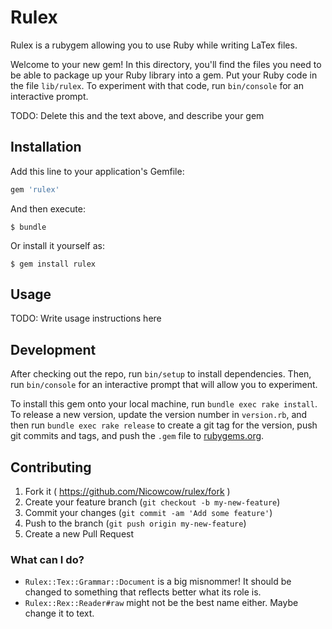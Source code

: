 # Rulex

Rulex is a rubygem allowing you to use Ruby while writing LaTex files.



Welcome to your new gem! In this directory, you'll find the files you need to be able to package up your Ruby library into a gem. Put your Ruby code in the file `lib/rulex`. To experiment with that code, run `bin/console` for an interactive prompt.

TODO: Delete this and the text above, and describe your gem

## Installation

Add this line to your application's Gemfile:

```ruby
gem 'rulex'
```

And then execute:

    $ bundle

Or install it yourself as:

    $ gem install rulex

## Usage

TODO: Write usage instructions here

## Development

After checking out the repo, run `bin/setup` to install dependencies. Then, run `bin/console` for an interactive prompt that will allow you to experiment.

To install this gem onto your local machine, run `bundle exec rake install`. To release a new version, update the version number in `version.rb`, and then run `bundle exec rake release` to create a git tag for the version, push git commits and tags, and push the `.gem` file to [rubygems.org](https://rubygems.org).

## Contributing

1. Fork it ( https://github.com/Nicowcow/rulex/fork )
2. Create your feature branch (`git checkout -b my-new-feature`)
3. Commit your changes (`git commit -am 'Add some feature'`)
4. Push to the branch (`git push origin my-new-feature`)
5. Create a new Pull Request


### What can I do?

* `Rulex::Tex::Grammar::Document` is a big misnommer! It should be changed to something that reflects better what its role is.
* `Rulex::Rex::Reader#raw` might not be the best name either. Maybe change it to text.
